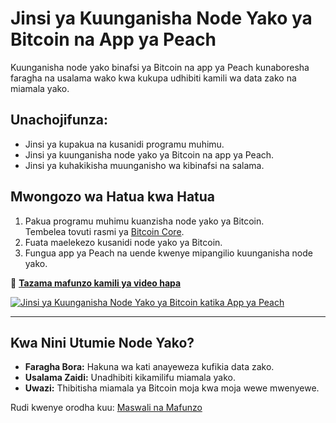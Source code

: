 # Jinsi ya Kuunganisha Node Yako ya Bitcoin na App ya Peach

Kuunganisha node yako binafsi ya Bitcoin na app ya Peach kunaboresha faragha na usalama wako kwa kukupa udhibiti kamili wa data zako na miamala yako.

## **Unachojifunza:**
- Jinsi ya kupakua na kusanidi programu muhimu.  
- Jinsi ya kuunganisha node yako ya Bitcoin na app ya Peach.  
- Jinsi ya kuhakikisha muunganisho wa kibinafsi na salama.  

## **Mwongozo wa Hatua kwa Hatua**

1) Pakua programu muhimu kuanzisha node yako ya Bitcoin.  
   Tembelea tovuti rasmi ya [Bitcoin Core](https://bitcoincore.org).  
2) Fuata maelekezo kusanidi node yako ya Bitcoin.  
3) Fungua app ya Peach na uende kwenye mipangilio kuunganisha node yako.  

🔗 **[Tazama mafunzo kamili ya video hapa](https://www.youtube.com/watch?v=xtvq2i3mIYg)**  

[![Jinsi ya Kuunganisha Node Yako ya Bitcoin katika App ya Peach](https://img.youtube.com/vi/xtvq2i3mIYg/0.jpg)](https://www.youtube.com/watch?v=xtvq2i3mIYg)  

---

## **Kwa Nini Utumie Node Yako?**
- **Faragha Bora:** Hakuna wa kati anayeweza kufikia data zako.  
- **Usalama Zaidi:** Unadhibiti kikamilifu miamala yako.  
- **Uwazi:** Thibitisha miamala ya Bitcoin moja kwa moja wewe mwenyewe.  

Rudi kwenye orodha kuu: [Maswali na Mafunzo](/faq/tutorials)
